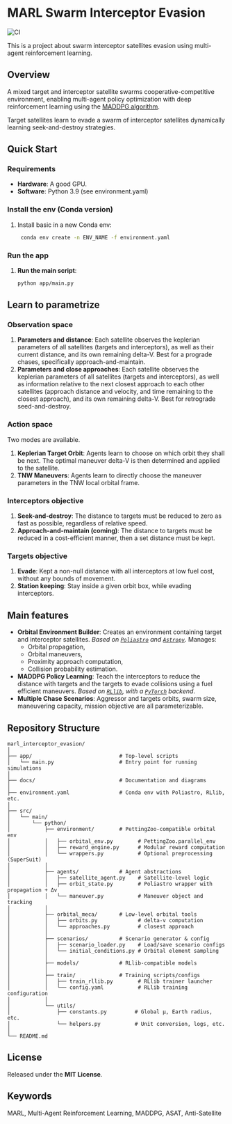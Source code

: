 # MARL Swarm Interceptor Evasion

![CI](https://github.com/gregoire-marie/marl-swarm-evasion/actions/workflows/ci.yml/badge.svg)

This is a project about swarm interceptor satellites evasion using multi-agent reinforcement learning.

## Overview
A mixed target and interceptor satellite swarms cooperative-competitive environment, enabling multi-agent policy optimization with deep reinforcement learning using the [MADDPG algorithm](https://arxiv.org/pdf/1706.02275). 

Target satellites learn to evade a swarm of interceptor satellites dynamically learning seek-and-destroy strategies.

## Quick Start
### Requirements
- **Hardware**: A good GPU.
- **Software**: Python 3.9 (see environment.yaml)

### Install the env (Conda version)
1. Install basic in a new Conda env:
   ```bash
    conda env create -n ENV_NAME -f environment.yaml
   
### Run the app
1. **Run the main script**:
   ```bash
   python app/main.py

## Learn to parametrize

### Observation space

1. **Parameters and distance**: Each satellite observes the keplerian parameters of all satellites (targets and interceptors), as well as their current distance, and its own remaining delta-V. Best for a prograde chases, specifically approach-and-maintain.
2. **Parameters and close approaches**: Each satellite observes the keplerian parameters of all satellites (targets and interceptors), as well as information relative to the next closest approach to each other satellites (approach distance and velocity, and time remaining to the closest approach), and its own remaining delta-V. Best for retrograde seed-and-destroy.

### Action space

Two modes are available.
1. **Keplerian Target Orbit**: Agents learn to choose on which orbit they shall be next. The optimal maneuver delta-V is then determined and applied to the satellite.
2. **TNW Maneuvers**: Agents learn to directly choose the maneuver parameters in the TNW local orbital frame.

### Interceptors objective

1. **Seek-and-destroy**: The distance to targets must be reduced to zero as fast as possible, regardless of relative speed.
2. **Approach-and-maintain (coming)**: The distance to targets must be reduced in a cost-efficient manner, then a set distance must be kept.

### Targets objective

1. **Evade**: Kept a non-null distance with all interceptors at low fuel cost, without any bounds of movement.
2. **Station keeping**: Stay inside a given orbit box, while evading interceptors.

## Main features
- **Orbital Environment Builder**: Creates an environment containing target and interceptor satellites. *Based on [`Poliastro`](https://docs.poliastro.space/en/stable/) and [`Astropy`](https://www.astropy.org/)*. Manages:
  - Orbital propagation,
  - Orbital maneuvers,
  - Proximity approach computation,
  - Collision probability estimation.
- **MADDPG Policy Learning**: Teach the interceptors to reduce the distance with targets and the targets to evade collisions using a fuel efficient maneuvers. *Based on [`RLlib`](https://docs.ray.io/en/latest/rllib/index.html), with a [`PyTorch`](https://pytorch.org/) backend*.
- **Multiple Chase Scenarios**: Aggressor and targets orbits, swarm size, maneuvering capacity, mission objective are all parameterizable.

## Repository Structure
```
marl_interceptor_evasion/
│
├── app/                            # Top-level scripts
│   └── main.py                     # Entry point for running simulations
│
├── docs/                           # Documentation and diagrams
│
├── environment.yaml                # Conda env with Poliastro, RLlib, etc.
│
├── src/
│   └── main/
│       └── python/
│           ├── environment/        # PettingZoo-compatible orbital env
│           │   ├── orbital_env.py        # PettingZoo.parallel_env
│           │   ├── reward_engine.py      # Modular reward computation
│           │   └── wrappers.py           # Optional preprocessing (SuperSuit)
│           │
│           ├── agents/             # Agent abstractions
│           │   ├── satellite_agent.py    # Satellite-level logic
│           │   ├── orbit_state.py        # Poliastro wrapper with propagation + Δv
│           │   └── maneuver.py           # Maneuver object and tracking
│           │
│           ├── orbital_meca/       # Low-level orbital tools
│           │   ├── orbits.py             # delta-v computation
│           │   └── approaches.py         # closest approach
│           │
│           ├── scenarios/          # Scenario generator & config
│           │   ├── scenario_loader.py    # Load/save scenario configs
│           │   └── initial_conditions.py # Orbital element sampling
│           │
│           ├── models/             # RLlib-compatible models
│           │
│           ├── train/              # Training scripts/configs
│           │   ├── train_rllib.py        # RLlib trainer launcher
│           │   └── config.yaml           # RLlib training configuration
│           │
│           └── utils/
│               ├── constants.py         # Global μ, Earth radius, etc.
│               └── helpers.py           # Unit conversion, logs, etc.
│
└── README.md
```

## License
Released under the **MIT License**.

## Keywords
MARL, Multi-Agent Reinforcement Learning, MADDPG, ASAT, Anti-Satellite